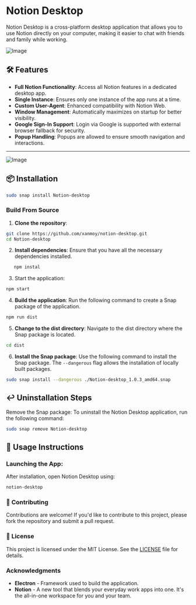 # Notion Desktop

Notion Desktop is a cross-platform desktop application that allows you to use Notion directly on your computer, making it easier to chat with friends and family while working.

![Image](https://github.com/xanmoy/notion-desktop/blob/main/screenshots/banner.png)

## 🛠 **Features**  
- **Full Notion Functionality**: Access all Notion features in a dedicated desktop app.  
- **Single Instance**: Ensures only one instance of the app runs at a time.  
- **Custom User-Agent**: Enhanced compatibility with Notion Web.  
- **Window Management**: Automatically maximizes on startup for better visibility.  
- **Google Sign-In Support**: Login via Google is supported with external browser fallback for security.  
- **Popup Handling**: Popups are allowed to ensure smooth navigation and interactions.  

---

![Image](https://github.com/xanmoy/notion-desktop/blob/main/screenshots/image1.png)

## 📦 **Installation**

```bash
sudo snap install Notion-desktop
```

### Build From Source

1. **Clone the repository**:

```bash
git clone https://github.com/xanmoy/notion-desktop.git
cd Notion-desktop
```

2. **Install dependencies**: Ensure that you have all the necessary dependencies installed.

```bash
   npm instal
```

3. Start the application:

```bash
npm start
```

4. **Build the application**: Run the following command to create a Snap package of the application.

```bash
npm run dist
```

5. **Change to the dist directory**: Navigate to the dist directory where the Snap package is located.

```bash
cd dist
```

6. **Install the Snap package**: Use the following command to install the Snap package. The `--dangerous` flag allows the installation of locally built packages.

```bash
sudo snap install --dangerous ./Notion-desktop_1.0.3_amd64.snap 
```

## ↩️ **Uninstallation Steps**

Remove the Snap package: To uninstall the Notion Desktop application, run the following command:

```bash
sudo snap remove Notion-desktop
```

## 📖 **Usage Instructions**  

### **Launching the App**:  
   After installation, open Notion Desktop using:  
   ```bash
   notion-desktop
   ```

### 🤝 **Contributing**

Contributions are welcome! If you'd like to contribute to this project, please fork the repository and submit a pull request.


### 📜 **License** 

This project is licensed under the MIT License. See the [LICENSE](./LICENSE) file for details.

### Acknowledgments

- **Electron** - Framework used to build the application.
- **Notion** - A new tool that blends your everyday work apps into one. It's the all-in-one workspace for you and your team.
